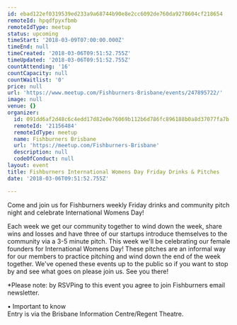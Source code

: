 ```yaml
---
id: ebad122ef0319539ed233a9a68744b90e8e2cc6092de760da9278604cf218654
remoteId: hpqdfpyxfbmb
remoteIdType: meetup
status: upcoming
timeStart: '2018-03-09T07:00:00.000Z'
timeEnd: null
timeCreated: '2018-03-06T09:51:52.755Z'
timeUpdated: '2018-03-06T09:51:52.755Z'
countAttending: '16'
countCapacity: null
countWaitlist: '0'
price: null
url: 'https://www.meetup.com/Fishburners-Brisbane/events/247895722/'
image: null
venue: {}
organizer:
  id: 091dd6af2d48c6c4edd17d82e0e76069b112b6d786fc896188b0a8d37077fa7b
  remoteId: '21156484'
  remoteIdType: meetup
  name: Fishburners Brisbane
  url: 'https://meetup.com/Fishburners-Brisbane'
  description: null
  codeOfConduct: null
layout: event
title: Fishburners International Womens Day Friday Drinks & Pitches
date: '2018-03-06T09:51:52.755Z'

---
```

<p>Come and join us for Fishburners weekly Friday drinks and community pitch night and celebrate International Womens Day!</p> <p>Each week we get our community together to wind down the week, share wins and losses and have three of our startups introduce themselves to the community via a 3-5 minute pitch. This week we'll be celebrating our female founders for International Womens Day! These pitches are an informal way for our members to practice pitching and wind down the end of the week together. We've opened these events up to the public so if you want to stop by and see what goes on please join us. See you there!</p> <p>*Please note: by RSVPing to this event you agree to join Fishburners email newsletter.</p> <p>• Important to know<br/>Entry is via the Brisbane Information Centre/Regent Theatre.</p>
